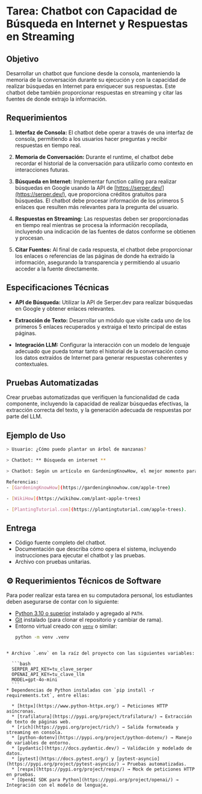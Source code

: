 # Tarea: Chatbot con Capacidad de Búsqueda en Internet y Respuestas en Streaming

## Objetivo

Desarrollar un chatbot que funcione desde la consola, manteniendo la memoria de la conversación durante su ejecución y con la capacidad de realizar búsquedas en Internet para enriquecer sus respuestas. Este chatbot debe también proporcionar respuestas en streaming y citar las fuentes de donde extrajo la información.

## Requerimientos

1. **Interfaz de Consola:** El chatbot debe operar a través de una interfaz de consola, permitiendo a los usuarios hacer preguntas y recibir respuestas en tiempo real.

2. **Memoria de Conversación:** Durante el runtime, el chatbot debe recordar el historial de la conversación para utilizarlo como contexto en interacciones futuras.

3. **Búsqueda en Internet:** Implementar function calling para realizar búsquedas en Google usando la API de [https://serper.dev/](https://serper.dev/), que proporciona créditos gratuitos para búsquedas. El chatbot debe procesar información de los primeros 5 enlaces que resulten más relevantes para la pregunta del usuario.

4. **Respuestas en Streaming:** Las respuestas deben ser proporcionadas en tiempo real mientras se procesa la información recopilada, incluyendo una indicación de las fuentes de datos conforme se obtienen y procesan.

5. **Citar Fuentes:** Al final de cada respuesta, el chatbot debe proporcionar los enlaces o referencias de las páginas de donde ha extraído la información, asegurando la transparencia y permitiendo al usuario acceder a la fuente directamente.

## Especificaciones Técnicas

- **API de Búsqueda:** Utilizar la API de Serper.dev para realizar búsquedas en Google y obtener enlaces relevantes.
  
- **Extracción de Texto:** Desarrollar un módulo que visite cada uno de los primeros 5 enlaces recuperados y extraiga el texto principal de estas páginas.

- **Integración LLM:** Configurar la interacción con un modelo de lenguaje adecuado que pueda tomar tanto el historial de la conversación como los datos extraídos de Internet para generar respuestas coherentes y contextuales.

## Pruebas Automatizadas

Crear pruebas automatizadas que verifiquen la funcionalidad de cada componente, incluyendo la capacidad de realizar búsquedas efectivas, la extracción correcta del texto, y la generación adecuada de respuestas por parte del LLM.

## Ejemplo de Uso

```bash
> Usuario: ¿Cómo puedo plantar un árbol de manzanas?

> Chatbot: ** Búsqueda en internet **

> Chatbot: Según un artículo en GardeningKnowHow, el mejor momento para plantar árboles de manzana es al inicio de la primavera. También encontré información relevante en WikiHow y PlantingTutorial.com.

Referencias:
- [GardeningKnowHow](https://gardeningknowhow.com/apple-tree)

- [WikiHow](https://wikihow.com/plant-apple-trees)

- [PlantingTutorial.com](https://plantingtutorial.com/apple-trees).
```

## Entrega

- Código fuente completo del chatbot.
- Documentación que describa cómo opera el sistema, incluyendo instrucciones para ejecutar el chatbot y las pruebas.
- Archivo con pruebas unitarias.

## ⚙️ Requerimientos Técnicos de Software

Para poder realizar esta tarea en su computadora personal, los estudiantes deben asegurarse de contar con lo siguiente:

- [Python 3.10 o superior](https://www.python.org/downloads/) instalado y agregado al `PATH`.  
- [Git](https://git-scm.com/downloads) instalado (para clonar el repositorio y cambiar de rama).  
- Entorno virtual creado con [`venv`](https://docs.python.org/3/library/venv.html) o similar:  
  ```bash
  python -m venv .venv
````

* Archivo `.env` en la raíz del proyecto con las siguientes variables:

  ```bash
  SERPER_API_KEY=tu_clave_serper
  OPENAI_API_KEY=tu_clave_llm
  MODEL=gpt-4o-mini
  ```
* Dependencias de Python instaladas con `pip install -r requirements.txt`, entre ellas:

  * [httpx](https://www.python-httpx.org/) → Peticiones HTTP asíncronas.
  * [trafilatura](https://pypi.org/project/trafilatura/) → Extracción de texto de páginas web.
  * [rich](https://pypi.org/project/rich/) → Salida formateada y streaming en consola.
  * [python-dotenv](https://pypi.org/project/python-dotenv/) → Manejo de variables de entorno.
  * [pydantic](https://docs.pydantic.dev/) → Validación y modelado de datos.
  * [pytest](https://docs.pytest.org/) y [pytest-asyncio](https://pypi.org/project/pytest-asyncio/) → Pruebas automatizadas.
  * [respx](https://pypi.org/project/respx/) → Mock de peticiones HTTP en pruebas.
  * [OpenAI SDK para Python](https://pypi.org/project/openai/) → Integración con el modelo de lenguaje.